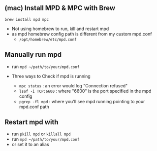 ## (mac) Install MPD & MPC with Brew

`brew install mpd mpc`

- Not using homebrew to run, kill and restart mpd
- as mpd homebrew config path is different from my custom mpd.conf
    - `/opt/homebrew/etc/mpd.conf`

## Manually run mpd
- run `mpd ~/path/to/your/mpd.conf`

- Three ways to Check if mpd is running
    - `mpc status` : an error would log "Connection refused" 
    - `lsof -i TCP:6600` : where "6600" is the port specified in the mpd config
    - `pgrep -fl mpd` : where you'll see mpd running pointing to your mpd.conf path

## Restart mpd with
- run `pkill mpd` or `killall mpd`
- run `mpd ~/path/to/your/mpd.conf`
- or set it to an alias


